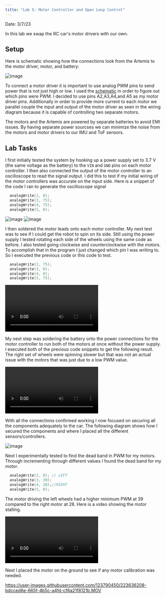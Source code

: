 ```yaml
---
title: "Lab 5: Motor Controller and Open Loop Control"
---
```

Date: 3/7/23

In this lab we swap the RC car's motor drivers with our own.

## Setup

Here is schematic showing how the connections look from the Artemis to the motor driver, motor, and battery:

![image](https://user-images.githubusercontent.com/123790450/223622925-f5dbd90b-e19b-43e7-b718-579dd6ecf059.png)

To connect a motor driver it is important to use analog PWM pins to send power that is not just high or low. I used the [schematic](https://cdn.sparkfun.com/assets/5/5/1/6/3/RedBoard-Artemis-Nano.pdf) in order to figure out which pins were PWM. I decided to use pins A2,A3,A4,and A5 as my motor driver pins. Additionally in order to provide more current to each motor we parallel couple the input and output of the motor driver as seen in the wiring diagram because it is capable of controlling two separate motors.

The motors and the Artemis are powered by separate batteries to avoid EMI issues. By having separate power sourcses we can minimize the noise from the motors and motor drivers to our IMU and ToF sensors.

## Lab Tasks

I first initially tested the system by hooking up a power supply set to 3.7 V (the same voltage as the battery) to the `VIN` and `GND` pins on each motor controller. I then also connected the output of the motor controller to an oscilloscope to read the signal output. I did this to test if my initial wiring of the motor controllers was accurate on the input side. Here is a snippet of the code I ran to generate the oscilloscope signal
```c++
  analogWrite(2, 0);
  analogWrite(3, 75);
  analogWrite(4, 75);
  analogWrite(5, 0);
  ```

![image](https://user-images.githubusercontent.com/123790450/223633756-9062ed6a-4b2f-459f-ba68-dd764ab70137.png)
![image](https://user-images.githubusercontent.com/123790450/223634407-c273f8b2-0106-488d-9760-967e8de8b3ec.png)

I then soldered the motor leads onto each motor controller. My next test was to see if I could get the robot to spin on its side. Still using the power supply I tested rotating each side of the wheels using the same code as before. I also tested going clockwise and counterclockwise with the motors. To accomplish that in the program I just changed which pin I was writing to. So I executed the previous code or this code to test.
```c++
  analogWrite(2, 75);
  analogWrite(3, 0);
  analogWrite(4, 0);
  analogWrite(5, 75);
  ```

<video src="https://user-images.githubusercontent.com/123790450/223635040-1c92fe3c-9338-47fd-b0ff-df26afd08459.MOV" controls="controls" style="max-width: 730px;">
</video>

My next step was soldering the battery onto the power connections for the motor controller to run both of the motors at once without the power supply. I executed both of the previous code snippets to get the following result. The right set of wheels were spinning slower but that was not an actual issue with the motors that was just due to a low PWM value.

<video src="https://user-images.githubusercontent.com/123790450/223635845-30f1b32d-a4bf-4a8c-902f-203285491aa7.MOV" style="max-width: 730px;">
</video>

With all the connections confirmed working I now focused on securing all the components adequately to the car. The following diagram shows how I secured the components and where I placed all the different sensors/controllers.

![image](https://user-images.githubusercontent.com/123790450/223636631-a9082682-1156-472f-a0f4-209f5ef16cda.png)

Next I experimentally tested to find the dead band in PWM for my motors. Through incrementing through different values I found the dead band for my motor.

```c++
  analogWrite(2, 0); // LEFT
  analogWrite(3, 39);
  analogWrite(4, 28);//RIGHT
  analogWrite(5, 0);
```
The motor driving the left wheels had a higher minimum PWM at 39 compared to the right motor at 28. Here is a video showing the motor stalling.



<video src ="https://user-images.githubusercontent.com/123790450/223639737-ed27f8e5-2de4-4ad4-af0e-f7b57a1fafba.MOV" style = "max-width: 730px;"> </video>





Next I placed the motor on the ground to see if any motor calibration was needed.


https://user-images.githubusercontent.com/123790450/223636208-bdcced6e-665f-4b5c-a4fd-cf6a21f8121b.MOV

